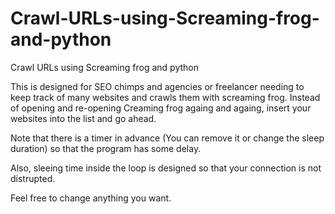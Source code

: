 # Crawl-URLs-using-Screaming-frog-and-python
Crawl URLs using Screaming frog and python

This is designed for SEO chimps and agencies or freelancer needing to keep track of many websites and crawls them with screaming frog.
Instead of opening and re-opening Creaming frog againg and againg, insert your websites into the list and go ahead.

Note that there is a timer in advance (You can remove it or change the sleep duration) so that the program has some delay.

Also, sleeing time inside the loop is designed so that your connection is not distrupted.

Feel free to change anything you want.

